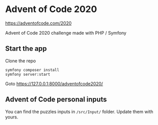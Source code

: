 # Advent of Code 2020

https://adventofcode.com/2020

Advent of Code 2020 challenge made with PHP / Symfony

## Start the app

Clone the repo

```shell script
symfony composer install
symfony server:start
```

Goto https://127.0.0.1:8000/adventofcode2020/

## Advent of Code personal inputs

You can find the puzzles inputs in `/src/Input/` folder. Update them with yours.